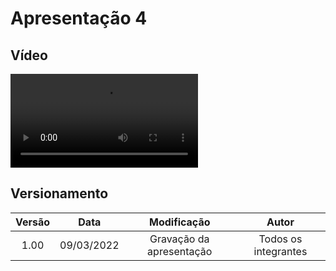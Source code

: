 # Apresentação 4

## Vídeo

![type:video](../videos/presentation4.mp4)

## Versionamento

| Versão |    Data    |       Modificação        |        Autor         |
| :----: | :--------: | :----------------------: | :------------------: |
|  1.00  | 09/03/2022 | Gravação da apresentação | Todos os integrantes |
